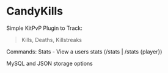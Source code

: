 # CandyKills
Simple KitPvP Plugin to Track:
> Kills,
> Deaths,
> Killstreaks

Commands:
Stats - View a users stats (/stats | /stats {player})

MySQL and JSON storage options
